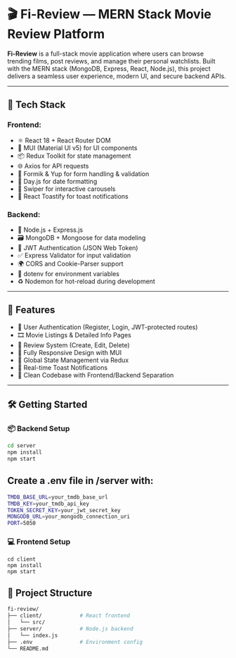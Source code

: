 # 🎬 Fi-Review — MERN Stack Movie Review Platform

**Fi-Review** is a full-stack movie application where users can browse trending films, post reviews, and manage their personal watchlists. Built with the MERN stack (MongoDB, Express, React, Node.js), this project delivers a seamless user experience, modern UI, and secure backend APIs.

---

## 🚀 Tech Stack

### Frontend:

- ⚛️ React 18 + React Router DOM
- 🎨 MUI (Material UI v5) for UI components
- 📦 Redux Toolkit for state management
- 🌐 Axios for API requests
- 🧾 Formik & Yup for form handling & validation
- 📅 Day.js for date formatting
- 🔁 Swiper for interactive carousels
- 🔔 React Toastify for toast notifications

### Backend:

- 🧠 Node.js + Express.js
- 🗃️ MongoDB + Mongoose for data modeling
- 🔐 JWT Authentication (JSON Web Token)
- ✅ Express Validator for input validation
- 🌍 CORS and Cookie-Parser support
- 🔧 dotenv for environment variables
- ♻️ Nodemon for hot-reload during development

---

## 🔐 Features

- 🔑 User Authentication (Register, Login, JWT-protected routes)
- 🎞️ Movie Listings & Detailed Info Pages
- 📝 Review System (Create, Edit, Delete)
- 📱 Fully Responsive Design with MUI
- 🧠 Global State Management via Redux
- 🔔 Real-time Toast Notifications
- 🧼 Clean Codebase with Frontend/Backend Separation

---

## 🛠️ Getting Started

### 📦 Backend Setup

```bash
cd server
npm install
npm start
```

## Create a .env file in /server with:

```bash
TMDB_BASE_URL=your_tmdb_base_url
TMDB_KEY=your_tmdb_api_key
TOKEN_SECRET_KEY=your_jwt_secret_key
MONGODB_URL=your_mongodb_connection_uri
PORT=5050
```

### 💻 Frontend Setup

```
cd client
npm install
npm start
```

## 📂 Project Structure

```bash
fi-review/
├── client/            # React frontend
│   └── src/
├── server/            # Node.js backend
│   └── index.js
├── .env               # Environment config
└── README.md

```

